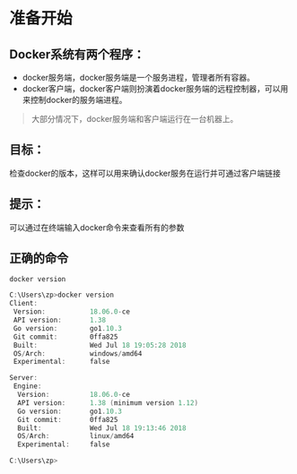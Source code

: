# 准备开始
## Docker系统有两个程序：
- docker服务端，docker服务端是一个服务进程，管理者所有容器。
- docker客户端，docker客户端则扮演着docker服务端的远程控制器，可以用来控制docker的服务端进程。

> 大部分情况下，docker服务端和客户端运行在一台机器上。

## 目标：  
检查docker的版本，这样可以用来确认docker服务在运行并可通过客户端链接

## 提示：
可以通过在终端输入docker命令来查看所有的参数
## 正确的命令
<code>docker version</code>
```powershell
C:\Users\zp>docker version
Client:
 Version:           18.06.0-ce
 API version:       1.38
 Go version:        go1.10.3
 Git commit:        0ffa825
 Built:             Wed Jul 18 19:05:28 2018
 OS/Arch:           windows/amd64
 Experimental:      false

Server:
 Engine:
  Version:          18.06.0-ce
  API version:      1.38 (minimum version 1.12)
  Go version:       go1.10.3
  Git commit:       0ffa825
  Built:            Wed Jul 18 19:13:46 2018
  OS/Arch:          linux/amd64
  Experimental:     false

C:\Users\zp>
```